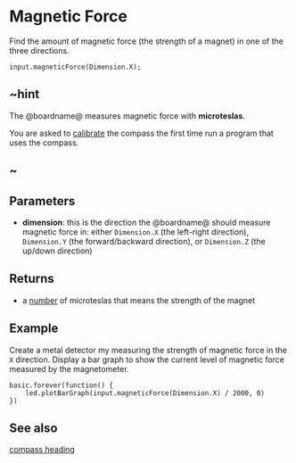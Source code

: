 # Magnetic Force

Find the amount of magnetic force (the strength of a magnet) in one of the three directions.

```sig
input.magneticForce(Dimension.X);
```

## ~hint

The @boardname@ measures magnetic force with **microteslas**.

You are asked to [calibrate](https://support.microbit.org/support/solutions/articles/19000008874-calibrating-the-micro-bit-compass) the compass the first time run a program
that uses the compass.

## ~

## Parameters

* **dimension**: this is the direction the @boardname@ should measure
  magnetic force in: either `Dimension.X` (the left-right direction),
  `Dimension.Y` (the forward/backward direction), or `Dimension.Z`
  (the up/down direction)

## Returns

* a [number](/types/number) of microteslas that means the strength of the magnet

## Example

Create a metal detector my measuring the strength of magnetic force in the `X` direction.
Display a bar graph to show the current level of magnetic force measured by the magnetometer.

```blocks
basic.forever(function() {
    led.plotBarGraph(input.magneticForce(Dimension.X) / 2000, 0)
})
```

## See also

[compass heading](/reference/input/compass-heading)
